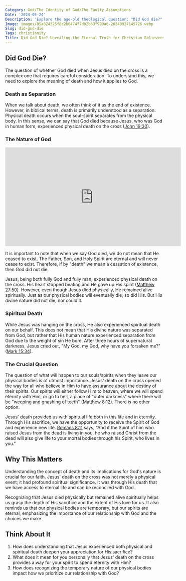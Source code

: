 ```yaml
---
Category: God/The Identity of God/The Faulty Assumptions
Date: '2024-05-24'
Description: 'Explore the age-old theological question: "Did God die?" Delve into the complexities of this inquiry and its implications in religious discourse.'
Image: images/85a824325f8e2b0474f7d02b63f999a6-20240927145726.webp
Slug: did-god-die
Tags: christianity
Title: Did God Die? Unveiling the Eternal Truth for Christian Believers
---
```


## Did God Die?

The question of whether God died when Jesus died on the cross is a complex one that requires careful consideration. To understand this, we need to explore the meaning of death and how it applies to God.

### Death as Separation

When we talk about death, we often think of it as the end of existence. However, in biblical terms, death is primarily understood as a separation. Physical death occurs when the soul-spirit separates from the physical body. In this sense, we can say that God died because Jesus, who was God in human form, experienced physical death on the cross ([John 19:30](https://www.bibleref.com/John/19/John-19-30.html)).

### The Nature of God


<iframe width="560" height="315" src="https://www.youtube.com/embed/U_rzCrR4JJo" frameborder="0" allow="autoplay; encrypted-media" allowfullscreen></iframe>


It is important to note that when we say God died, we do not mean that He ceased to exist. The Father, Son, and Holy Spirit are eternal and will never cease to exist. Therefore, if by "death" we mean a cessation of existence, then God did not die.

Jesus, being both fully God and fully man, experienced physical death on the cross. His heart stopped beating and He gave up His spirit ([Matthew 27:50](https://www.bibleref.com/Matthew/27/Matthew-27-50.html)). However, even though Jesus died physically, He remained alive spiritually. Just as our physical bodies will eventually die, so did His. But His divine nature did not die, nor could it.

### Spiritual Death

While Jesus was hanging on the cross, He also experienced spiritual death on our behalf. This does not mean that His divine nature was separated from God, but rather that His human nature experienced separation from God due to the weight of sin He bore. After three hours of supernatural darkness, Jesus cried out, "My God, my God, why have you forsaken me?" ([Mark 15:34](https://www.bibleref.com/Mark/15/Mark-15-34.html)).

### The Crucial Question

The question of what will happen to our souls/spirits when they leave our physical bodies is of utmost importance. Jesus' death on the cross opened the way for all who believe in Him to have assurance about the destiny of their spirits. Our spirits will either follow Him to heaven, where we will spend eternity with Him, or go to hell, a place of "outer darkness" where there will be "weeping and gnashing of teeth" ([Matthew 8:12](https://www.bibleref.com/Matthew/8/Matthew-8-12.html)). There is no other option.

Jesus' death provided us with spiritual life both in this life and in eternity. Through His sacrifice, we have the opportunity to receive the Spirit of God and experience new life. [Romans 8:11](https://www.bibleref.com/Romans/8/Romans-8-11.html) says, "And if the Spirit of him who raised Jesus from the dead is living in you, he who raised Christ from the dead will also give life to your mortal bodies through his Spirit, who lives in you."

## Why This Matters

Understanding the concept of death and its implications for God's nature is crucial for our faith. Jesus' death on the cross was not merely a physical event; it had profound spiritual significance. It was through His death that we have access to eternal life and can be reconciled with God.

Recognizing that Jesus died physically but remained alive spiritually helps us grasp the depth of His sacrifice and the extent of His love for us. It also reminds us that our physical bodies are temporary, but our spirits are eternal, emphasizing the importance of our relationship with God and the choices we make.

## Think About It

1. How does understanding that Jesus experienced both physical and spiritual death deepen your appreciation for His sacrifice?
2. What does it mean for you personally that Jesus' death on the cross provides a way for your spirit to spend eternity with Him?
3. How does recognizing the temporary nature of our physical bodies impact how we prioritize our relationship with God?